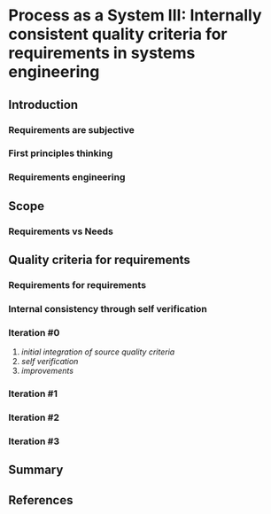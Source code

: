 # Process as a System III: Internally consistent quality criteria for requirements in systems engineering
## Introduction
### Requirements are subjective
### First principles thinking
### Requirements engineering
## Scope
### Requirements vs Needs
## Quality criteria for requirements
### Requirements for requirements
### Internal consistency through self verification 
### Iteration #0
1. *initial integration of source quality criteria*
2. *self verification*
3. *improvements*
### Iteration #1
### Iteration #2
### Iteration #3
## Summary
## References